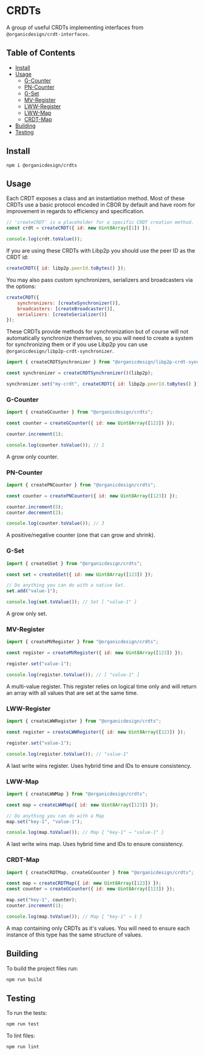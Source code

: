 # CRDTs

A group of useful CRDTs implementing interfaces from `@organicdesign/crdt-interfaces`.

## Table of Contents

- [Install](#install)
- [Usage](#usage)
  - [G-Counter](#g-counter)
  - [PN-Counter](#pn-counter)
  - [G-Set](#g-set)
  - [MV-Register](#mv-register)
  - [LWW-Register](#lww-register)
  - [LWW-Map](#lww-map)
  - [CRDT-Map](#crdt-map)
- [Building](#building)
- [Testing](#testing)

## Install

```
npm i @organicdesign/crdts
```

## Usage

Each CRDT exposes a class and an instantiation method. Most of these CRDTs use a basic protocol encoded in CBOR by default and have room for improvement in regards to efficiency and specification.

```javascript
// 'createCRDT' is a placeholder for a specific CRDT creation method.
const crdt = createCRDT({ id: new Uint8Array([1]) });

console.log(crdt.toValue());
```

If you are using these CRDTs with Libp2p you should use the peer ID as the CRDT id:

```javascript
createCRDT({ id: libp2p.peerId.toBytes() });
```

You may also pass custom synchronizers, serializers and broadcasters via the options:

```javascript
createCRDT({
	synchronizers: [createSynchronizer()],
	broadcasters: [createBroadcaster()],
	serializers: [createSerializer()]
});
```

These CRDTs provide methods for synchronization but of course will not automatically synchronize themselves, so you will need to create a system for synchronizing them or if you use Libp2p you can use `@organicdesign/libp2p-crdt-synchronizer`.

```javascript
import { createCRDTSynchronizer } from "@organicdesign/libp2p-crdt-synchronizer";

const synchronizer = createCRDTSynchronizer()(libp2p);

synchronizer.set("my-crdt", createCRDT({ id: libp2p.peerId.toBytes() }));
```

### G-Counter

```javascript
import { createGCounter } from "@organicdesign/crdts";

const counter = createGCounter({ id: new Uint8Array([123]) });

counter.increment(1);

console.log(counter.toValue()); // 1
```

A grow only counter.

### PN-Counter

```javascript
import { createPNCounter } from "@organicdesign/crdts";

const counter = createPNCounter({ id: new Uint8Array([123]) });

counter.increment(5);
counter.decrement(2);

console.log(counter.toValue()); // 3
```

A positive/negative counter (one that can grow and shrink).

### G-Set

```javascript
import { createGSet } from "@organicdesign/crdts";

const set = createGSet({ id: new Uint8Array([123]) });

// Do anything you can do with a native Set.
set.add("value-1");

console.log(set.toValue()); // Set [ "value-1" ]
```

A grow only set.

### MV-Register
```javascript
import { createMVRegister } from "@organicdesign/crdts";

const register = createMVRegister({ id: new Uint8Array([123]) });

register.set("value-1");

console.log(register.toValue()); // [ "value-1" ]
```

A multi-value register. This register relies on logical time only and will return an array with all values that are set at the same time.

### LWW-Register

```javascript
import { createLWWRegister } from "@organicdesign/crdts";

const register = createLWWRegister({ id: new Uint8Array([123]) });

register.set("value-1");

console.log(register.toValue()); // "value-1"
```

A last write wins register. Uses hybrid time and IDs to ensure consistency.

### LWW-Map

```javascript
import { createLWWMap } from "@organicdesign/crdts";

const map = createLWWMap({ id: new Uint8Array([123]) });

// Do anything you can do with a Map
map.set("key-1", "value-1");

console.log(map.toValue()); // Map { "key-1" → "value-1" }
```

A last write wins map. Uses hybrid time and IDs to ensure consistency.

### CRDT-Map

```javascript
import { createCRDTMap, createGCounter } from "@organicdesign/crdts";

const map = createCRDTMap({ id: new Uint8Array([123]) });
const counter = createGCounter({ id: new Uint8Array([123]) });

map.set("key-1", counter);
counter.increment(1);

console.log(map.toValue()); // Map { "key-1" → 1 }
```

A map containing only CRDTs as it's values. You will need to ensure each instance of this type has the same structure of values.

## Building

To build the project files run:

```sh
npm run build
```

## Testing

To run the tests:

```sh
npm run test
```

To lint files:

```sh
npm run lint
```
